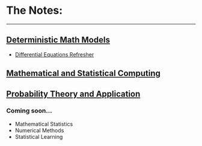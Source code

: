 # The Notes:
-------

## [Deterministic Math Models](courses/deterministic_models/course_page.md)
- [Differential Equations Refresher](courses/deterministic_models/diff_eq.md)

## [Mathematical and Statistical Computing](courses/mathstat_computing/course_page.md)

## [Probability Theory and Application](courses/probability/course_page.md)



### Coming soon...
- Mathematical Statistics
- Numerical Methods
- Statistical Learning

